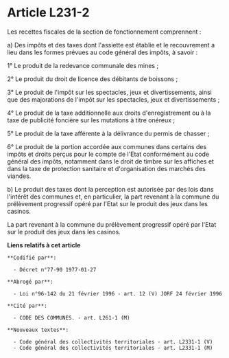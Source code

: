 # Article L231-2

Les recettes fiscales de la section de fonctionnement comprennent :

a) Des impôts et des taxes dont l'assiette est établie et le recouvrement a lieu dans les formes prévues au code général des
impôts, à savoir :

1° Le produit de la redevance communale des mines ;

2° Le produit du droit de licence des débitants de boissons ;

3° Le produit de l'impôt sur les spectacles, jeux et divertissements, ainsi que des majorations de l'impôt sur les
spectacles, jeux et divertissements ;

4° Le produit de la taxe additionnelle aux droits d'enregistrement ou à la taxe de publicité foncière sur les mutations à
titre onéreux ;

5° Le produit de la taxe afférente à la délivrance du permis de chasser ;

6° Le produit de la portion accordée aux communes dans certains des impôts et droits perçus pour le compte de l'Etat
conformément au code général des impôts, notamment dans le droit de timbre sur les affiches et dans la taxe de protection
sanitaire et d'organisation des marchés des viandes.

b) Le produit des taxes dont la perception est autorisée par des lois dans l'intérêt des communes et, en particulier, la part
revenant à la commune du prélèvement progressif opéré par l'Etat sur le produit des jeux dans les casinos.

La part revenant à la commune du prélèvement progressif opéré par l'Etat sur le produit des jeux dans les casinos.

**Liens relatifs à cet article**

	**Codifié par**:

	  - Décret n°77-90 1977-01-27

	**Abrogé par**:

	  - Loi n°96-142 du 21 février 1996 - art. 12 (V) JORF 24 février 1996

	**Cité par**:

	  - CODE DES COMMUNES. - art. L261-1 (M)

	**Nouveaux textes**:

	  - Code général des collectivités territoriales - art. L2331-1 (V)
	  - Code général des collectivités territoriales - art. L2331-1 (M)
